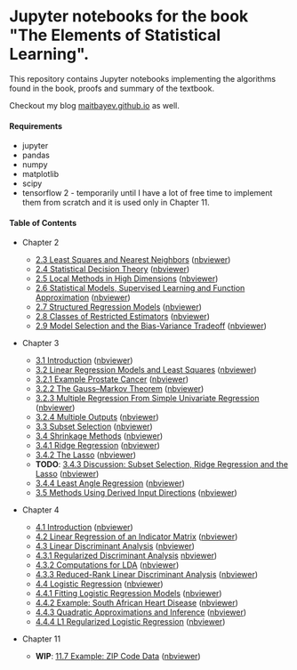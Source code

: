 # Jupyter notebooks for the book "The Elements of Statistical Learning".

This repository contains Jupyter notebooks implementing the algorithms found in the book, proofs and summary of the textbook. 

Checkout my blog [maitbayev.github.io](https://maitbayev.github.io/) as well. 

#### Requirements

- jupyter
- pandas
- numpy
- matplotlib
- scipy
- tensorflow 2 - temporarily until I have a lot of free time to implement them from scratch and it is used only in Chapter 11.

#### Table of Contents
- Chapter 2
   * [2.3 Least Squares and Nearest Neighbors](https://github.com/maitbayev/the-elements-of-statistical-learning/blob/master/chapter-02/2.3-least-squares-and-nearest-neighbors.ipynb)
([nbviewer](https://nbviewer.jupyter.org/github/maitbayev/the-elements-of-statistical-learning/blob/master/chapter-02/2.3-least-squares-and-nearest-neighbors.ipynb))
   * [2.4 Statistical Decision Theory](https://github.com/maitbayev/the-elements-of-statistical-learning/blob/master/chapter-02/2.4-statistical-decision-theory.ipynb)
([nbviewer](https://nbviewer.jupyter.org/github/maitbayev/the-elements-of-statistical-learning/blob/master/chapter-02/2.4-statistical-decision-theory.ipynb))
   * [2.5 Local Methods in High Dimensions](https://github.com/maitbayev/the-elements-of-statistical-learning/blob/master/chapter-02/2.5-local-methods-in-high-dimensions.ipynb)
([nbviewer](https://nbviewer.jupyter.org/github/maitbayev/the-elements-of-statistical-learning/blob/master/chapter-02/2.5-local-methods-in-high-dimensions.ipynb))
   * [2.6 Statistical Models, Supervised Learning and Function Approximation](https://github.com/maitbayev/the-elements-of-statistical-learning/blob/master/chapter-02/2.6-statistical-models-supervised-learning-and-function-approximation.ipynb)
([nbviewer](https://nbviewer.jupyter.org/github/maitbayev/the-elements-of-statistical-learning/blob/master/chapter-02/2.6-statistical-models-supervised-learning-and-function-approximation.ipynb))
   * [2.7 Structured Regression Models](https://github.com/maitbayev/the-elements-of-statistical-learning/blob/master/chapter-02/2.7-structured-regression-models.ipynb)
([nbviewer](https://nbviewer.jupyter.org/github/maitbayev/the-elements-of-statistical-learning/blob/master/chapter-02/2.7-structured-regression-models.ipynb))
   * [2.8 Classes of Restricted Estimators](https://github.com/maitbayev/the-elements-of-statistical-learning/blob/master/chapter-02/2.8-classes-of-restricted-estimators.ipynb)
([nbviewer](https://nbviewer.jupyter.org/github/maitbayev/the-elements-of-statistical-learning/blob/master/chapter-02/2.8-classes-of-restricted-estimators.ipynb))
   * [2.9 Model Selection and the Bias-Variance Tradeoff](https://github.com/maitbayev/the-elements-of-statistical-learning/blob/master/chapter-02/2.9-model-selection-and-the-bias-variance-tradeoff.ipynb)
([nbviewer](https://nbviewer.jupyter.org/github/maitbayev/the-elements-of-statistical-learning/blob/master/chapter-02/2.9-model-selection-and-the-bias-variance-tradeoff.ipynb))

- Chapter 3
   * [3.1 Introduction](https://github.com/maitbayev/the-elements-of-statistical-learning/blob/master/chapter-03/3.1-introduction.ipynb)
([nbviewer](https://nbviewer.jupyter.org/github/maitbayev/the-elements-of-statistical-learning/blob/master/chapter-03/3.1-introduction.ipynb))
   * [3.2 Linear Regression Models and Least Squares](https://github.com/maitbayev/the-elements-of-statistical-learning/blob/master/chapter-03/3.2-linear-regression-models-and-least-squares.ipynb)
([nbviewer](https://nbviewer.jupyter.org/github/maitbayev/the-elements-of-statistical-learning/blob/master/chapter-03/3.2-linear-regression-models-and-least-squares.ipynb))
   * [3.2.1 Example Prostate Cancer](https://github.com/maitbayev/the-elements-of-statistical-learning/blob/master/chapter-03/3.2.1-example-prostate-cancer.ipynb)
([nbviewer](https://nbviewer.jupyter.org/github/maitbayev/the-elements-of-statistical-learning/blob/master/chapter-03/3.2.1-example-prostate-cancer.ipynb))
   * [3.2.2 The Gauss–Markov Theorem](https://github.com/maitbayev/the-elements-of-statistical-learning/blob/master/chapter-03/3.2.2-the-gauss-markov-theorem.ipynb)
([nbviewer](https://nbviewer.jupyter.org/github/maitbayev/the-elements-of-statistical-learning/blob/master/chapter-03/3.2.2-the-gauss-markov-theorem.ipynb))
   * [3.2.3 Multiple Regression From Simple Univariate Regression](https://github.com/maitbayev/the-elements-of-statistical-learning/blob/master/chapter-03/3.2.3-multiple-regression-from-simple-multivariate-regression.ipynb)
([nbviewer](https://nbviewer.jupyter.org/github/maitbayev/the-elements-of-statistical-learning/blob/master/chapter-03/3.2.3-multiple-regression-from-simple-multivariate-regression.ipynb))
   * [3.2.4 Multiple Outputs](https://github.com/maitbayev/the-elements-of-statistical-learning/blob/master/chapter-03/3.2.4-multiple-outputs.ipynb)
([nbviewer](https://nbviewer.jupyter.org/github/maitbayev/the-elements-of-statistical-learning/blob/master/chapter-03/3.2.4-multiple-outputs.ipynb))
   * [3.3 Subset Selection](https://github.com/maitbayev/the-elements-of-statistical-learning/blob/master/chapter-03/3.3-subset-selection.ipynb)
([nbviewer](https://nbviewer.jupyter.org/github/maitbayev/the-elements-of-statistical-learning/blob/master/chapter-03/3.3-subset-selection.ipynb))
   * [3.4 Shrinkage Methods](https://github.com/maitbayev/the-elements-of-statistical-learning/blob/master/chapter-03/3.4-shrinkage-methods.ipynb)
([nbviewer](https://nbviewer.jupyter.org/github/maitbayev/the-elements-of-statistical-learning/blob/master/chapter-03/3.4-shrinkage-methods.ipynb))
   * [3.4.1 Ridge Regression](https://github.com/maitbayev/the-elements-of-statistical-learning/blob/master/chapter-03/3.4.1-ridge-regression.ipynb)
([nbviewer](https://nbviewer.jupyter.org/github/maitbayev/the-elements-of-statistical-learning/blob/master/chapter-03/3.4.1-ridge-regression.ipynb))
   * [3.4.2 The Lasso](https://github.com/maitbayev/the-elements-of-statistical-learning/blob/master/chapter-03/3.4.2-the-lasso.ipynb)
([nbviewer](https://nbviewer.jupyter.org/github/maitbayev/the-elements-of-statistical-learning/blob/master/chapter-03/3.4.2-the-lasso.ipynb))
   * **TODO**: [3.4.3 Discussion: Subset Selection, Ridge Regression and the Lasso](https://github.com/maitbayev/the-elements-of-statistical-learning/blob/master/chapter-03/3.4.4-discussion-subset-selection-ridge-regression-and-the-lasso.ipynb)
([nbviewer](https://nbviewer.jupyter.org/github/maitbayev/the-elements-of-statistical-learning/blob/master/chapter-03/3.4.4-discussion-subset-selection-ridge-regression-and-the-lasso.ipynb))
   * [3.4.4 Least Angle Regression](https://github.com/maitbayev/the-elements-of-statistical-learning/blob/master/chapter-03/3.4.4-least-angle-regression.ipynb)
([nbviewer](https://nbviewer.jupyter.org/github/maitbayev/the-elements-of-statistical-learning/blob/master/chapter-03/3.4.4-least-angle-regression.ipynb))
   * [3.5 Methods Using Derived Input Directions](https://github.com/maitbayev/the-elements-of-statistical-learning/blob/master/chapter-03/3.5-methods-using-derived-input-directions.ipynb)
([nbviewer](https://nbviewer.jupyter.org/github/maitbayev/the-elements-of-statistical-learning/blob/master/chapter-03/3.5-methods-using-derived-input-directions.ipynb))

- Chapter 4
  * [4.1 Introduction](https://github.com/maitbayev/the-elements-of-statistical-learning/blob/master/chapter-04/4.1-introduction.ipynb)
([nbviewer](https://nbviewer.jupyter.org/github/maitbayev/the-elements-of-statistical-learning/blob/master/chapter-04/4.1-introduction.ipynb))
  * [4.2 Linear Regression of an Indicator Matrix](https://github.com/maitbayev/the-elements-of-statistical-learning/blob/master/chapter-04/4.2-linear-regression-of-an-indicator-matrix.ipynb)
([nbviewer](https://nbviewer.jupyter.org/github/maitbayev/the-elements-of-statistical-learning/blob/master/chapter-04/4.2-linear-regression-of-an-indicator-matrix.ipynb))
  * [4.3 Linear Discriminant Analysis](https://github.com/maitbayev/the-elements-of-statistical-learning/blob/master/chapter-04/4.3-linear-discriminant-analysis.ipynb)
([nbviewer](https://nbviewer.jupyter.org/github/maitbayev/the-elements-of-statistical-learning/blob/master/chapter-04/4.3-linear-discriminant-analysis.ipynb))
  * [4.3.1 Regularized Discriminant Analysis](https://github.com/maitbayev/the-elements-of-statistical-learning/blob/master/chapter-04/4.3.1-regularized-discriminant-analysis.ipynb)
[nbviewer](https://nbviewer.jupyter.org/github/maitbayev/the-elements-of-statistical-learning/blob/master/chapter-04/4.3.1-regularized-discriminant-analysis.ipynb))
  * [4.3.2 Computations for LDA](https://github.com/maitbayev/the-elements-of-statistical-learning/blob/master/chapter-04/4.3.2-computations-for-LDA.ipynb)
([nbviewer](https://nbviewer.jupyter.org/github/maitbayev/the-elements-of-statistical-learning/blob/master/chapter-04/4.3.2-computations-for-LDA.ipynb))
  * [4.3.3 Reduced-Rank Linear Discriminant Analysis](https://github.com/maitbayev/the-elements-of-statistical-learning/blob/master/chapter-04/4.3.3-reduced-rank-linear-discriminant-analysis.ipynb)
([nbviewer](https://nbviewer.jupyter.org/github/maitbayev/the-elements-of-statistical-learning/blob/master/chapter-04/4.3.3-reduced-rank-linear-discriminant-analysis.ipynb))
  * [4.4 Logistic Regression](https://github.com/maitbayev/the-elements-of-statistical-learning/blob/master/chapter-04/4.4-logistic-regression.ipynb)
([nbviewer](https://nbviewer.jupyter.org/github/maitbayev/the-elements-of-statistical-learning/blob/master/chapter-04/4.4-logistic-regression.ipynb))
  * [4.4.1 Fitting Logistic Regression Models](https://github.com/maitbayev/the-elements-of-statistical-learning/blob/master/chapter-04/4.4.1-fitting-logistic-regression-models.ipynb)
([nbviewer](https://nbviewer.jupyter.org/github/maitbayev/the-elements-of-statistical-learning/blob/master/chapter-04/4.4.1-fitting-logistic-regression-models.ipynb))
  * [4.4.2 Example: South African Heart Disease](https://github.com/maitbayev/the-elements-of-statistical-learning/blob/master/chapter-04/4.4.2-example-south-african-heart-disease.ipynb)
([nbviewer](https://nbviewer.jupyter.org/github/maitbayev/the-elements-of-statistical-learning/blob/master/chapter-04/4.4.2-example-south-african-heart-disease.ipynb))
  * [4.4.3 Quadratic Approximations and Inference](https://github.com/maitbayev/the-elements-of-statistical-learning/blob/master/chapter-04/4.4.3-quadratic-approximations-and-inference.ipynb)
([nbviewer](https://nbviewer.jupyter.org/github/maitbayev/the-elements-of-statistical-learning/blob/master/chapter-04/4.4.3-quadratic-approximations-and-inference.ipynb))
  * [4.4.4 L1 Regularized Logistic Regression](https://github.com/maitbayev/the-elements-of-statistical-learning/blob/master/chapter-04/4.4.4-L-1-regularized-logistic-regression.ipynb)
([nbviewer](https://nbviewer.jupyter.org/github/maitbayev/the-elements-of-statistical-learning/blob/master/chapter-04/4.4.4-L-1-regularized-logistic-regression.ipynb))
  
- Chapter 11
  * **WIP**: [11.7 Example: ZIP Code Data](https://github.com/maitbayev/the-elements-of-statistical-learning/blob/master/chapter-11/11.7-example-zip-code-data.ipynb)
([nbviewer](https://nbviewer.jupyter.org/github/maitbayev/the-elements-of-statistical-learning/blob/master/chapter-11/11.7-example-zip-code-data.ipynb))
